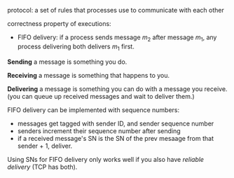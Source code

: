 protocol: a set of rules that processes use to communicate with each other

correctness property of executions:

- FIFO delivery: if a process sends message $m_2$ after message $m_1$, any process delivering both delivers $m_1$ first.

**Sending** a message is something you do.

**Receiving** a message is something that happens to you.

**Delivering** a message is something you can do with a message you receive. (you can queue up received messages and wait to deliver them.)

FIFO delivery can be implemented with sequence numbers:

- messages get tagged with sender ID, and sender sequence number
- senders increment their sequence number after sending
- if a received message's SN is the SN of the prev mesaage from that sender + 1, deliver.

Using SNs for FIFO delivery only works well if you also have *reliable delivery* (TCP has both).
